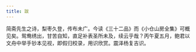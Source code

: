 ```yaml
---
title: 跋
---
```


简斋先生之诗，梨枣久登，传布未广。今读《三十二品》而《小仓山房全集》可概见矣。鸳鸯绣出，甘苦自知，直足补表圣所未及，续云乎哉？丙午夏五月，鲍君以文舟中举手钞本见视，即假归校录，用识欣赏。震泽杨复吉识。

